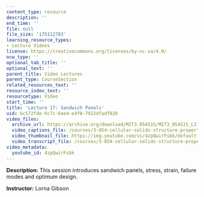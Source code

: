 ```yaml
---
content_type: resource
description: ''
end_time: ''
file: null
file_size: '175112783'
learning_resource_types:
- Lecture Videos
license: https://creativecommons.org/licenses/by-nc-sa/4.0/
ocw_type: ''
optional_tab_title: ''
optional_text: ''
parent_title: Video Lectures
parent_type: CourseSection
related_resources_text: ''
resource_index_text: ''
resourcetype: Video
start_time: ''
title: 'Lecture 17: Sandwich Panels'
uid: 6c572fde-9c7c-6ee4-e4f0-7922dfadf920
video_files:
  archive_url: https://archive.org/download/MIT3.054S15/MIT3_054S15_L17_300k.mp4
  video_captions_file: /courses/3-054-cellular-solids-structure-properties-and-applications-spring-2015/eead9db48a7a5e34bd3461229c7e1afc_4zpQwirFsbk.vtt
  video_thumbnail_file: https://img.youtube.com/vi/4zpQwirFsbk/default.jpg
  video_transcript_file: /courses/3-054-cellular-solids-structure-properties-and-applications-spring-2015/f6e2d069cbeff55c12152c92f92a5853_4zpQwirFsbk.pdf
video_metadata:
  youtube_id: 4zpQwirFsbk
---
```


**Description:** This session introduces sandwich panels, stress, strain, failure modes and optimum design.

**Instructor:** Lorna Gibson

